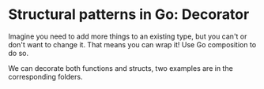 # Structural patterns in Go: Decorator

Imagine you need to add more things to an existing type, but you can't or don't want to change it. That means you can wrap it! Use Go composition to do so.

We can decorate both functions and structs, two examples are in the corresponding folders.